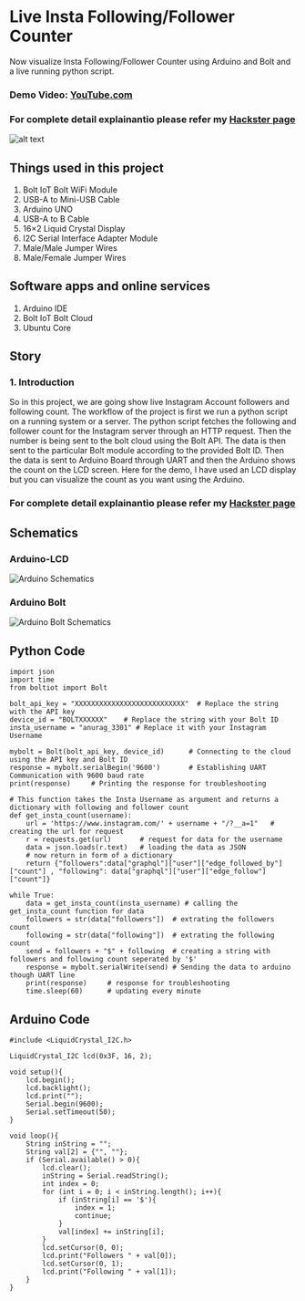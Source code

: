 # Live Insta Following/Follower Counter
Now visualize Insta Following/Follower Counter using Arduino and Bolt and a live running python script.
### Demo Video:	[YouTube.com](https://www.youtube.com/watch?v=2r1-H5duhEg&feature=emb_logo)

### For complete detail explainantio please refer my [Hackster page](https://www.hackster.io/anuragkumar07102003/live-insta-following-follower-counter-7c0464)

![alt text](https://i.ibb.co/xHfqn3d/CO40w-JWJ1-Y.jpg)


## Things used in this project
1. Bolt IoT Bolt WiFi Module
2. USB-A to Mini-USB Cable
3. Arduino UNO
4. USB-A to B Cable
5. 16×2 Liquid Crystal Display
6. I2C Serial Interface Adapter Module
7. Male/Male Jumper Wires
8. Male/Female Jumper Wires

## Software apps and online services
1. Arduino IDE
2. Bolt IoT Bolt Cloud
3. Ubuntu Core

## Story

### 1. Introduction
So in this project, we are going show live Instagram Account followers and following count. The workflow of the project is first we run a python script on a running system or a server. The python script fetches the following and follower count for the Instagram server through an HTTP request. Then the number is being sent to the bolt cloud using the Bolt API. The data is then sent to the particular Bolt module according to the provided Bolt ID. Then the data is sent to Arduino Board through UART and then the Arduino shows the count on the LCD screen. Here for the demo, I have used an LCD display but you can visualize the count as you want using the Arduino.

### For complete detail explainantio please refer my [Hackster page](https://www.hackster.io/anuragkumar07102003/live-insta-following-follower-counter-7c0464)

## Schematics 
### Arduino-LCD   
![Arduino Schematics](https://i.ibb.co/4WcgqFT/layout-1eqyr1yg8s-7lr-MGpu-QP3.jpg)

### Arduino Bolt
![Arduino Bolt Schematics](https://i.ibb.co/TBLdKBg/bolt-arduino-bb-avaeoipuov-i-Ven-Zr5-Omt.png)


## Python Code
```import requests
import json
import time
from boltiot import Bolt

bolt_api_key = "XXXXXXXXXXXXXXXXXXXXXXXXXXX"  # Replace the string with the API key 
device_id = "BOLTXXXXXX"    # Replace the string with your Bolt ID
insta_username = "anurag_3301" # Replace it with your Instagram Username 

mybolt = Bolt(bolt_api_key, device_id)      # Connecting to the cloud using the API key and Bolt ID
response = mybolt.serialBegin('9600')       # Establishing UART Communication with 9600 baud rate
print(response)     # Printing the response for troubleshooting 

# This function takes the Insta Username as argument and returns a dictionary with following and follower count
def get_insta_count(username):
    url = 'https://www.instagram.com/' + username + "/?__a=1"   # creating the url for request
    r = requests.get(url)       # request for data for the username 
    data = json.loads(r.text)   # loading the data as JSON
    # now return in form of a dictionary 
    return {"followers":data["graphql"]["user"]["edge_followed_by"]["count"] , "following": data["graphql"]["user"]["edge_follow"]["count"]}

while True:
    data = get_insta_count(insta_username) # calling the get_insta_count function for data
    followers = str(data["followers"])  # extrating the followers count
    following = str(data["following"])  # extrating the following count
    send = followers + "$" + following  # creating a string with followers and following count seperated by '$'
    response = mybolt.serialWrite(send) # Sending the data to arduino though UART line
    print(response)     # response for troubleshooting
    time.sleep(60)      # updating every minute 
```


## Arduino Code

```#include <Wire.h>
#include <LiquidCrystal_I2C.h>

LiquidCrystal_I2C lcd(0x3F, 16, 2);

void setup(){
    lcd.begin();
    lcd.backlight();
    lcd.print("");
    Serial.begin(9600);
    Serial.setTimeout(50);
}

void loop(){
    String inString = "";
    String val[2] = {"", ""};
    if (Serial.available() > 0){
        lcd.clear();
        inString = Serial.readString();
        int index = 0;
        for (int i = 0; i < inString.length(); i++){
            if (inString[i] == '$'){
                index = 1;
                continue;
            }
            val[index] += inString[i];
        }
        lcd.setCursor(0, 0);
        lcd.print("Followers " + val[0]);
        lcd.setCursor(0, 1);
        lcd.print("Following " + val[1]);
    }
}
```


